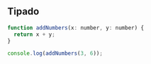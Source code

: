 ## Tipado

```js
function addNumbers(x: number, y: number) {
  return x + y;
}

console.log(addNumbers(3, 6));
```